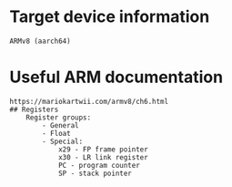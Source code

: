 # Target device information
    ARMv8 (aarch64)

# Useful ARM documentation
    https://mariokartwii.com/armv8/ch6.html
    ## Registers
        Register groups:
            - General
            - Float
            - Special:
                x29 - FP frame pointer
                x30 - LR link register
                PC - program counter
                SP - stack pointer


